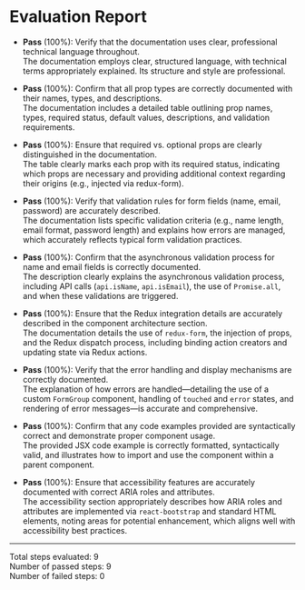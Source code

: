 # Evaluation Report

- **Pass** (100%): Verify that the documentation uses clear, professional technical language throughout.  
  The documentation employs clear, structured language, with technical terms appropriately explained. Its structure and style are professional.

- **Pass** (100%): Confirm that all prop types are correctly documented with their names, types, and descriptions.  
  The documentation includes a detailed table outlining prop names, types, required status, default values, descriptions, and validation requirements.

- **Pass** (100%): Ensure that required vs. optional props are clearly distinguished in the documentation.  
  The table clearly marks each prop with its required status, indicating which props are necessary and providing additional context regarding their origins (e.g., injected via redux-form).

- **Pass** (100%): Verify that validation rules for form fields (name, email, password) are accurately described.  
  The documentation lists specific validation criteria (e.g., name length, email format, password length) and explains how errors are managed, which accurately reflects typical form validation practices.

- **Pass** (100%): Confirm that the asynchronous validation process for name and email fields is correctly documented.  
  The description clearly explains the asynchronous validation process, including API calls (`api.isName`, `api.isEmail`), the use of `Promise.all`, and when these validations are triggered.

- **Pass** (100%): Ensure that the Redux integration details are accurately described in the component architecture section.  
  The documentation details the use of `redux-form`, the injection of props, and the Redux dispatch process, including binding action creators and updating state via Redux actions.

- **Pass** (100%): Verify that the error handling and display mechanisms are correctly documented.  
  The explanation of how errors are handled—detailing the use of a custom `FormGroup` component, handling of `touched` and `error` states, and rendering of error messages—is accurate and comprehensive.

- **Pass** (100%): Confirm that any code examples provided are syntactically correct and demonstrate proper component usage.  
  The provided JSX code example is correctly formatted, syntactically valid, and illustrates how to import and use the component within a parent component.

- **Pass** (100%): Ensure that accessibility features are accurately documented with correct ARIA roles and attributes.  
  The accessibility section appropriately describes how ARIA roles and attributes are implemented via `react-bootstrap` and standard HTML elements, noting areas for potential enhancement, which aligns well with accessibility best practices.

---

Total steps evaluated: 9  
Number of passed steps: 9  
Number of failed steps: 0